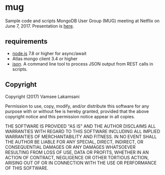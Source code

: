# mug
Sample code and scripts MongoDB User Group (MUG) meeting at Netflix on June 7, 2017. Presentation is [here](http://bit.ly/2rX7eL0).

## requirements
* [node.js](https://nodejs.org/en/) 7.8 or higher for async/await
* Atlas mongo client 3.4 or higher 
* [json](https://github.com/trentm/json). A command line tool to process JSON output from REST calls in scripts.


## Copyright 
Copyright (2017) Vamsee Lakamsani

Permission to use, copy, modify, and/or distribute this software for any purpose with or without fee is hereby granted, provided that the above copyright notice and this permission notice appear in all copies.

THE SOFTWARE IS PROVIDED "AS IS" AND THE AUTHOR DISCLAIMS ALL WARRANTIES WITH REGARD TO THIS SOFTWARE INCLUDING ALL IMPLIED WARRANTIES OF MERCHANTABILITY AND FITNESS. IN NO EVENT SHALL THE AUTHOR BE LIABLE FOR ANY SPECIAL, DIRECT, INDIRECT, OR CONSEQUENTIAL DAMAGES OR ANY DAMAGES WHATSOEVER RESULTING FROM LOSS OF USE, DATA OR PROFITS, WHETHER IN AN ACTION OF CONTRACT, NEGLIGENCE OR OTHER TORTIOUS ACTION, ARISING OUT OF OR IN CONNECTION WITH THE USE OR PERFORMANCE OF THIS SOFTWARE.
